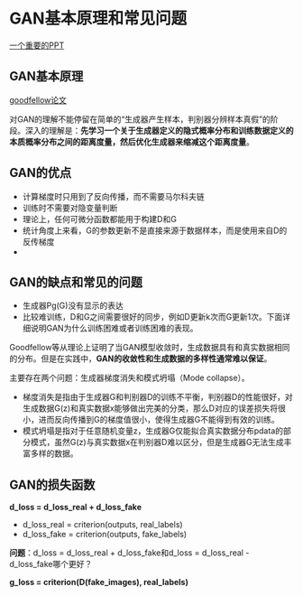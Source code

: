 # GAN基本原理和常见问题
[一个重要的PPT](http://ice.dlut.edu.cn/valse2018/ppt/Generative_Adversarial_Nets_JSFeng.pdf)
## GAN基本原理
[goodfellow论文]()

对GAN的理解不能停留在简单的“生成器产生样本，判别器分辨样本真假”的阶段。深入的理解是：**先学习一个关于生成器定义的隐式概率分布和训练数据定义的本质概率分布之间的距离度量，然后优化生成器来缩减这个距离度量**。


## GAN的优点
- 计算梯度时只用到了反向传播，而不需要马尔科夫链
- 训练时不需要对隐变量判断
- 理论上，任何可微分函数都能用于构建D和G
- 统计角度上来看，G的参数更新不是直接来源于数据样本，而是使用来自D的反传梯度
- 
## GAN的缺点和常见的问题

- 生成器Pg(G)没有显示的表达
- 比较难训练，D和G之间需要很好的同步，例如D更新k次而G更新1次。下面详细说明GAN为什么训练困难或者训练困难的表现。
  
Goodfellow等从理论上证明了当GAN模型收敛时，生成数据具有和真实数据相同的分布。但是在实践中，**GAN的收敛性和生成数据的多样性通常难以保证**。

主要存在两个问题：生成器梯度消失和模式坍塌（Mode collapse）。

- 梯度消失是指由于生成器G和判别器D的训练不平衡，判别器D的性能很好，对生成数据G(z)和真实数据x能够做出完美的分类，那么D对应的误差损失将很小，进而反向传播到G的梯度值很小，使得生成器G不能得到有效的训练。
- 模式坍塌是指对于任意随机变量z，生成器G仅能拟合真实数据分布pdata的部分模式，虽然G(z)与真实数据x在判别器D难以区分，但是生成器G无法生成丰富多样的数据。

## GAN的损失函数

**d_loss = d_loss_real + d_loss_fake**
- d_loss_real = criterion(outputs, real_labels)
- d_loss_fake = criterion(outputs, fake_labels)

**问题**：d_loss = d_loss_real + d_loss_fake和d_loss = d_loss_real - d_loss_fake哪个更好？  

**g_loss = criterion(D(fake_images), real_labels)**

